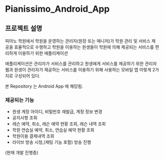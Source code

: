 # Pianissimo_Android_App

## 프로젝트 설명
피아노 학원에서 학원을 운영하는 관리자(원장 또는 매니저)가 학원 관리 및 서비스 제공을 효율적으로 수행하고 학원을 이용하는 원생들이 학원에 의해 제공되는 서비스를 편리하게 이용하기 위한 애플리케이션

애플리케이션은 관리자가 서비스를 관리하고 원생에게 서비스를 제공하기 위한 관리자 웹과 원생이 관리자가 제공하는 서비스를 이용하기 위해 사용하는 모바일 앱 이렇게 2가지로 구성되어 있다.

본 Repository 는 Android App 에 해당됨.

### 제공되는 기능

- 원생 계정 아이디, 비밀번호 재발급, 계정 정보 변경
- 공지사항 조회
- 레슨 예약, 취소, 레슨 예약 현황 조회, 레슨 내역 조회
- 학원 연습실 예약, 취소, 연습실 예약 현황 조회
- 학원이용 결제내역 조회
- 라이브 방송 시청,(채팅 기능 포함) 방송 진행


(현재 개발 진행중)
